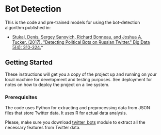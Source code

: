 
# Bot Detection

This is the code and pre-trained models for using the bot-detection algorithm published in:

* [Stukal, Denis, Sergey Sanovich, Richard Bonneau, and Joshua A. Tucker. (2017). "Detecting Political Bots on Russian Twitter." Big Data 5(4): 310-324.](http://online.liebertpub.com/doi/pdfplus/10.1089/big.2017.0038)*

## Getting Started

These instructions will get you a copy of the project up and running on your local machine for development and testing purposes. See deployment for notes on how to deploy the project on a live system.


### Prerequisites

The code uses Python for extracting and preprocessing data from JSON files that store Twitter data. It uses R for actual data analysis. 

Please, make sure you download [twitter_bots](https://github.com/denisStukal/twitter_bots) module to extract all the necessary features from Twitter data.  
